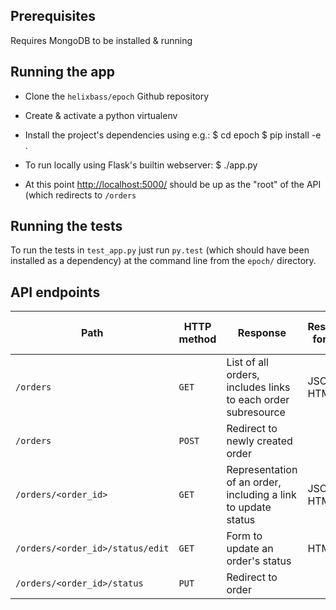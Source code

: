 Prerequisites
-------------
Requires MongoDB to be installed & running

Running the app
---------------

- Clone the `helixbass/epoch` Github repository

- Create & activate a python virtualenv

- Install the project's dependencies using e.g.:
        $ cd epoch
        $ pip install -e .

- To run locally using Flask's builtin webserver:
        $ ./app.py

- At this point <http://localhost:5000/> should be up as the "root" of the API (which redirects to `/orders`

Running the tests
-----------------

To run the tests in `test_app.py` just run `py.test` (which should have been installed as a dependency) at the command line from the `epoch/` directory.

API endpoints
-------------

| Path                             | HTTP method | Response                                                     | Response formats | Request body formats |
| -------------------------------- | ----------- | ------------------------------------------------------------ | ---------------- | -------------------- |
| `/orders`                        | `GET`       | List of all orders, includes links to each order subresource | JSON, HTML       |                      |
| `/orders`                        | `POST`      | Redirect to newly created order                              |                  | JSON                 |
| `/orders/<order_id>`             | `GET`       | Representation of an order, including a link to update status| JSON, HTML       |                      |
| `/orders/<order_id>/status/edit` | `GET`       | Form to update an order's status                             | HTML             |                      |
| `/orders/<order_id>/status`      | `PUT`       | Redirect to order                                            |                  | JSON, HTML           |
